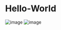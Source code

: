 # Hello-World
![image](https://user-images.githubusercontent.com/93681159/144309382-01378efc-1858-4f28-bdf5-f04d0a113e2c.png)
![image](https://user-images.githubusercontent.com/93681159/144309789-7ea17128-f063-4c0b-ab20-faf916a11d67.png)


